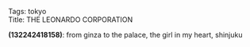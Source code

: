 Tags: tokyo  
Title: THE LEONARDO CORPORATION  
  
**(132242418158)**: from ginza to the palace, the girl in my heart, shinjuku
